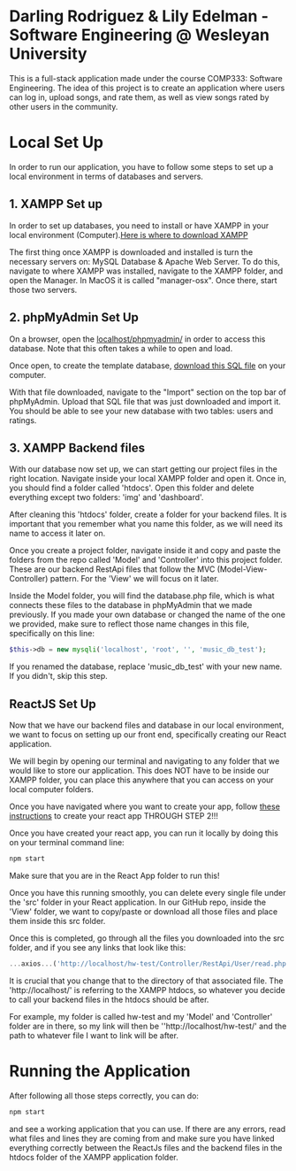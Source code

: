 # Darling Rodriguez & Lily Edelman - Software Engineering @ Wesleyan University

This is a full-stack application made under the course COMP333: Software Engineering. The idea of this project is to create an application where users can log in, upload songs, and rate them, as well as view songs rated by other users in the community. 

# Local Set Up

In order to run our application, you have to follow some steps to set up a local environment in terms of databases and servers.

## 1. XAMPP Set up

In order to set up databases, you need to install or have XAMPP in your local environment (Computer).[Here is where to download XAMPP](https://www.apachefriends.org/)

The first thing once XAMPP is downloaded and installed is turn the necessary servers on: MySQL Database & Apache Web Server. To do this, navigate to where XAMPP was installed, navigate to the XAMPP folder, and open the Manager. In MacOS it is called "manager-osx". Once there, start those two servers. 

## 2. phpMyAdmin Set Up

On a browser, open the [localhost/phpmyadmin/](http://localhost/phpmyadmin/) in order to access this database. Note that this often takes a while to open and load. 

Once open, to create the template database, [download this SQL file](./Other_Files/music_db_test.sql) on your computer. 

With that file downloaded, navigate to the "Import" section on the top bar of phpMyAdmin. Upload that SQL file that was just downloaded and import it. You should be able to see your new database with two tables: users and ratings.

## 3. XAMPP Backend files

With our database now set up, we can start getting our project files in the right location. Navigate inside your local XAMPP folder and open it. Once in, you should find a folder called 'htdocs'. Open this folder and delete everything except two folders: 'img' and 'dashboard'. 

After cleaning this 'htdocs' folder, create a folder for your backend files. It is important that you remember what you name this folder, as we will need its name to access it later on. 

Once you create a project folder, navigate inside it and copy and paste the folders from the repo called 'Model' and 'Controller' into this project folder. These are our backend RestApi files that follow the MVC (Model-View-Controller) pattern. For the 'View' we will focus on it later.

Inside the Model folder, you will find the database.php file, which is what connects these files to the database in phpMyAdmin that we made previously. If you made your own database or changed the name of the one we provided, make sure to reflect those name changes in this file, specifically on this line:

```php
$this->db = new mysqli('localhost', 'root', '', 'music_db_test');
```

If you renamed the database, replace 'music_db_test' with your new name. If you didn't, skip this step.


## ReactJS Set Up

Now that we have our backend files and database in our local environment, we want to focus on setting up our front end, specifically creating our React application.

We will begin by opening our terminal and navigating to any folder that we would like to store our application. This does NOT have to be inside our XAMPP folder, you can place this anywhere that you can access on your local computer folders.

Once you have navigated where you want to create your app, follow [these instructions](https://radixweb.com/blog/steps-to-build-react-project-with-create-react-app) to create your react app THROUGH STEP 2!!! 

Once you have created your react app, you can run it locally by doing this on your terminal command line:

```bash
npm start
```
Make sure that you are in the React App folder to run this!

Once you have this running smoothly, you can delete every single file under the 'src' folder in your React application. In our GitHub repo, inside the 'View' folder, we want to copy/paste or download all those files and place them inside this src folder. 

Once this is completed, go through all the files you downloaded into the src folder, and if you see any links that look like this:

```js
...axios...('http://localhost/hw-test/Controller/RestApi/User/read.php')...
```

It is crucial that you change that to the directory of that associated file. The 'http://localhost/' is referring to the XAMPP htdocs, so whatever you decide to call your backend files in the htdocs should be after.

For example, my folder is called hw-test and my 'Model' and 'Controller' folder are in there, so my link will then be ''http://localhost/hw-test/' and the path to whatever file I want to link will be after. 


# Running the Application

After following all those steps correctly, you can do:
```bash
npm start
```
and see a working application that you can use. If there are any errors, read what files and lines they are coming from and make sure you have linked everything correctly between the ReactJs files and the backend files in the htdocs folder of the XAMPP application folder.


